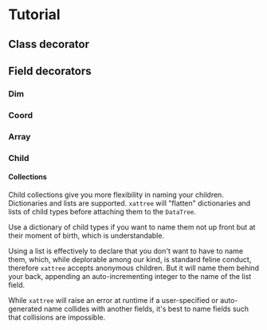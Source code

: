 # Tutorial

## Class decorator

## Field decorators

### Dim

### Coord

### Array

### Child

#### Collections

Child collections give you more flexibility in naming your children. Dictionaries and lists are supported. `xattree` will "flatten" dictionaries and lists of child types before attaching them to the `DataTree`.

Use a dictionary of child types if you want to name them not up front but at their moment of birth, which is understandable. 

Using a list is effectively to declare that you don't want to have to name them, which, while deplorable among our kind, is standard feline conduct, therefore `xattree` accepts anonymous children. But it will name them behind your back, appending an auto-incrementing integer to the name of the list field.

While `xattree` will raise an error at runtime if a user-specified or auto-generated name collides with another fields, it's best to name fields such that collisions are impossible.

